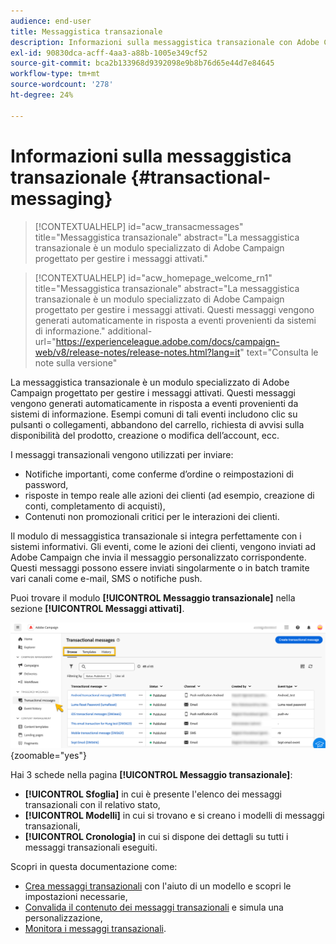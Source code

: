 ```yaml
---
audience: end-user
title: Messaggistica transazionale
description: Informazioni sulla messaggistica transazionale con Adobe Campaign Web
exl-id: 90830dca-acff-4aa3-a88b-1005e349cf52
source-git-commit: bca2b133968d9392098e9b8b76d65e44d7e84645
workflow-type: tm+mt
source-wordcount: '278'
ht-degree: 24%

---
```


# Informazioni sulla messaggistica transazionale {#transactional-messaging}

>[!CONTEXTUALHELP]
>id="acw_transacmessages"
>title="Messaggistica transazionale"
>abstract="La messaggistica transazionale è un modulo specializzato di Adobe Campaign progettato per gestire i messaggi attivati."

>[!CONTEXTUALHELP]
>id="acw_homepage_welcome_rn1"
>title="Messaggistica transazionale"
>abstract="La messaggistica transazionale è un modulo specializzato di Adobe Campaign progettato per gestire i messaggi attivati. Questi messaggi vengono generati automaticamente in risposta a eventi provenienti da sistemi di informazione."
>additional-url="https://experienceleague.adobe.com/docs/campaign-web/v8/release-notes/release-notes.html?lang=it" text="Consulta le note sulla versione"

<!-- >>[!CONTEXTUALHELP]
>id="acw_transacmessages_exclusionlogs"
>title="Transactional messaging exclusion logs"
>abstract="Transactional messaging exclusion logs" -->

La messaggistica transazionale è un modulo specializzato di Adobe Campaign progettato per gestire i messaggi attivati. Questi messaggi vengono generati automaticamente in risposta a eventi provenienti da sistemi di informazione. Esempi comuni di tali eventi includono clic su pulsanti o collegamenti, abbandono del carrello, richiesta di avvisi sulla disponibilità del prodotto, creazione o modifica dell’account, ecc.

I messaggi transazionali vengono utilizzati per inviare:

* Notifiche importanti, come conferme d’ordine o reimpostazioni di password,
* risposte in tempo reale alle azioni dei clienti (ad esempio, creazione di conti, completamento di acquisti),
* Contenuti non promozionali critici per le interazioni dei clienti.

Il modulo di messaggistica transazionale si integra perfettamente con i sistemi informativi. Gli eventi, come le azioni dei clienti, vengono inviati ad Adobe Campaign che invia il messaggio personalizzato corrispondente. Questi messaggi possono essere inviati singolarmente o in batch tramite vari canali come e-mail, SMS o notifiche push.

Puoi trovare il modulo **[!UICONTROL Messaggio transazionale]** nella sezione **[!UICONTROL Messaggi attivati]**.

![](assets/transactional.png){zoomable="yes"}

Hai 3 schede nella pagina **[!UICONTROL Messaggio transazionale]**:

* **[!UICONTROL Sfoglia]** in cui è presente l&#39;elenco dei messaggi transazionali con il relativo stato,
* **[!UICONTROL Modelli]** in cui si trovano e si creano i modelli di messaggi transazionali,
* **[!UICONTROL Cronologia]** in cui si dispone dei dettagli su tutti i messaggi transazionali eseguiti.

Scopri in questa documentazione come:

* [Crea messaggi transazionali](create-transactional.md) con l&#39;aiuto di un modello e scopri le impostazioni necessarie,
* [Convalida il contenuto dei messaggi transazionali](validate-transactional.md) e simula una personalizzazione,
* [Monitora i messaggi transazionali](monitor-transactional.md).
